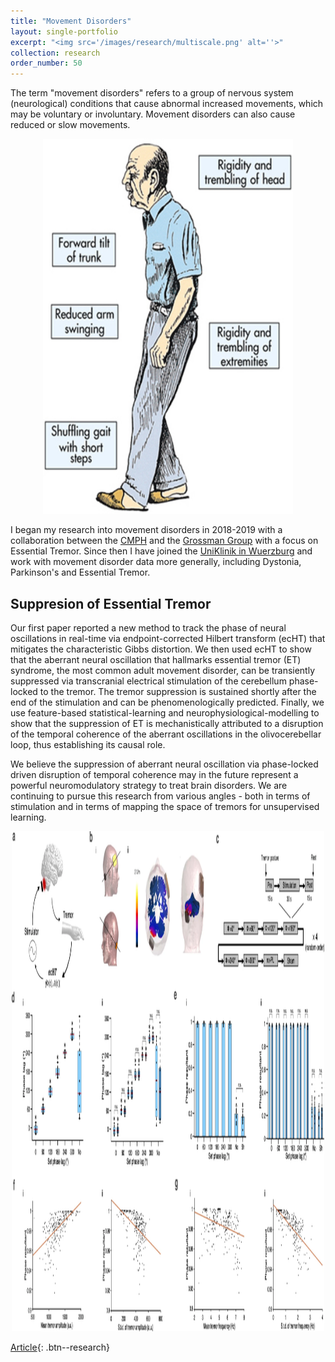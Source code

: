 ```yaml
---
title: "Movement Disorders"
layout: single-portfolio
excerpt: "<img src='/images/research/multiscale.png' alt=''>"
collection: research
order_number: 50
---
```


The term "movement disorders" refers to a group of nervous system (neurological) conditions that cause abnormal increased movements, which may be voluntary or involuntary. Movement disorders can also cause reduced or slow movements. 

<p align="center">
  <img src="/images/research/parkinsons_symptoms.jpg" height="600px" width="400px" />
</p>


I began my research into movement disorders in 2018-2019 with a collaboration between the [CMPH](https://www.imperial.ac.uk/mathematics-precision-healthcare) and the [Grossman Group](https://www.imperial.ac.uk/interventional-systems-neuroscience/) with a focus on Essential Tremor. Since then I have joined the [UniKlinik in Wuerzburg](https://www.ukw.de/neurologie/startseite/) and work with movement disorder data more generally, including Dystonia, Parkinson's and Essential Tremor.



## Suppresion of Essential Tremor

Our first paper reported a new method to track the phase of neural oscillations in real-time via endpoint-corrected Hilbert transform (ecHT) that mitigates the characteristic Gibbs distortion. We then used ecHT to show that the aberrant neural oscillation that hallmarks essential tremor (ET) syndrome, the most common adult movement disorder, can be transiently suppressed via transcranial electrical stimulation of the cerebellum phase-locked to the tremor. The tremor suppression is sustained shortly after the end of the stimulation and can be phenomenologically predicted. Finally, we use feature-based statistical-learning and neurophysiological-modelling to show that the suppression of ET is mechanistically attributed to a disruption of the temporal coherence of the aberrant oscillations in the olivocerebellar loop, thus establishing its causal role. 

We believe the suppression of aberrant neural oscillation via phase-locked driven disruption of temporal coherence may in the future represent a powerful neuromodulatory strategy to treat brain disorders. We are continuing to pursue this research from various angles - both in terms of stimulation and in terms of mapping the space of tremors for unsupervised learning.

<p align="center">
  <img src="/images/research/echt.png" height="800px" width="500px" />
</p>


[Article](https://doi.org/10.1038/s41467-020-20581-7){: .btn--research} 






